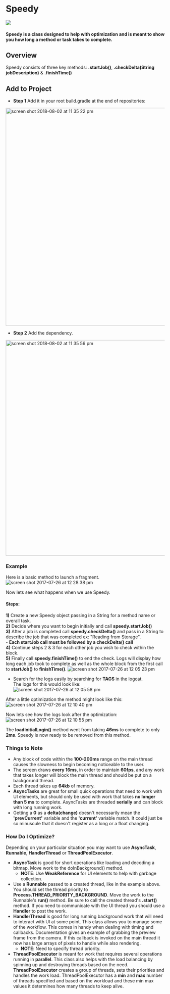 # Speedy
[![](https://jitpack.io/v/Smith508/Speedy.svg)](https://jitpack.io/#Smith508/Speedy)

#### Speedy is a class designed to help with optimization and is meant to show you how long a method or task takes to complete.

## Overview
Speedy consists of three key methods: **.startJob()**, **.checkDelta(String jobDescription)** & **.finishTime()**

## Add to Project
* **Step 1** Add it in your root build.gradle at the end of repositories:    
<img width="690" alt="screen shot 2018-08-02 at 11 35 22 pm" src="https://user-images.githubusercontent.com/6344435/43623037-42de0a6a-96ad-11e8-8d61-bd3d25fcb6e9.png">    

* **Step 2** Add the dependency.    
<img width="683" alt="screen shot 2018-08-02 at 11 35 56 pm" src="https://user-images.githubusercontent.com/6344435/43623059-5cf906ca-96ad-11e8-9906-d543f34e5212.png">

### Example
Here is a basic method to launch a fragment.           
![screen shot 2017-07-26 at 12 28 38 pm](https://user-images.githubusercontent.com/6344435/28632218-ce2e4812-71fd-11e7-92fb-218a72d19da1.png)

Now lets see what happens when we use Speedy.                                                                               
#### Steps:

**1)** Create a new Speedy object passing in a String for a method name or overall task.   
**2)** Decide where you want to begin initially and call **speedy.startJob()**   
**3)** After a job is completed call **speedy.checkDelta()** and pass in a String to describe the job that was completed ex: "Reading from Storage".    
     - **Each startJob call must be followed by a checkDelta() call**   
**4)** Continue steps 2 & 3 for each other job you wish to check within the block.   
**5)** Finally call **speedy.finishTime()** to end the check. Logs will display how long each job took to complete as well as the whole block from    the first call to **startJob()** to **finishTime()**. 
![screen shot 2017-07-26 at 12 05 23 pm](https://user-images.githubusercontent.com/6344435/28631860-b43e16cc-71fc-11e7-8a6b-449f99a15275.png)

- Search for the logs easily by searching for **TAGS** in the logcat.    
The logs for this would look like:                                                                                        
![screen shot 2017-07-26 at 12 05 58 pm](https://user-images.githubusercontent.com/6344435/28632692-5ff7d1ae-71ff-11e7-9c24-de5b47c8b9f9.png)

After a little optimization the method might look like this:                                                                    
![screen shot 2017-07-26 at 12 10 40 pm](https://user-images.githubusercontent.com/6344435/28632914-06c80648-7200-11e7-9357-1396ef3d2aaf.png)

Now lets see how the logs look after the optimization:
![screen shot 2017-07-26 at 12 10 55 pm](https://user-images.githubusercontent.com/6344435/28633036-68de71be-7200-11e7-888a-01d45d1e93b8.png)

The **loadInitialLogin()** method went from taking **46ms** to complete to only **2ms**. Speedy is now ready to be removed from this method. 

### Things to Note
 - Any block of code within the **100-200ms** range on the main thread causes the slowness to begin becoming noticeable to the user. 
 - The screen draws **every 16ms**, in order to maintain **60fps**, and any work that takes longer will block the main thread and should be put on    a backgorund thread.
 - Each thread takes up **64kb** of memory.
 - **AsyncTasks** are great for small quick operations that need to work with UI elements, but should only be used with work that takes **no        longer than 5 ms** to complete. AsyncTasks are threaded **serially** and can block with long running work.  
 - Getting a **0** as a **delta(change)** doesn't necessarily mean the **'prevCurrent'** variable and the **'current'** variable match. It could just be      so minuscule that it doesn't register as a long or a float changing.
 
 ### How Do I Optimize?   
 Depending on your particular situation you may want to use **AsyncTask**, **Runnable**, **HandlerThread** or **ThreadPoolExecutor**.
 - **AsyncTask** is good for short operations like loading and decoding a bitmap. Move work to the doInBackground() method.          
      - **NOTE**: Use **WeakReference** for UI elements to help with garbage collection.   
 - Use a **Runnable** passed to a created thread, like in the example above. You should set the thread priority to                                **Process.THREAD_PRIORITY_BACKGROUND**. Move the work to the Runnable's **run()** method. Be sure to call the created thread's **.start()** method.    If you need to communicate with the UI thread you should use a **Handler** to post the work.
 - **HandlerThread** is good for long running background work that will need to interact with UI at some point. This class allows you to          manage some of the workflow. This comes in handy when dealing with timing and callbacks. Documentation gives an example of grabbing the    preview frame from the camera. If this callback is invoked on the main thread it now has large arrays of pixels to handle while also      rendering. 
      - **NOTE**: Need to specify thread priority.
 - **ThreadPoolExecutor** is meant for work that requires several operations running in **parallel**. This class also helps with the load            balancing by spinning up and destroying threads based on the need. **ThreadPoolExecutor** creates a group of threads, sets their        priorities and handles the work load. ThreadPoolExecutor has a **min** and **max** number of threads specified and based on the workload and these min max values it determines how many threads to keep alive. 
